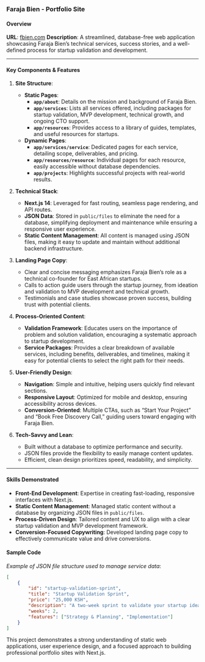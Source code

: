 ### Faraja Bien - Portfolio Site

#### Overview

**URL**: [fbien.com](https://fbien.com/)
**Description**: A streamlined, database-free web application showcasing Faraja Bien’s technical services, success stories, and a well-defined process for startup validation and development.

---

#### Key Components & Features

1. **Site Structure**:

   - **Static Pages**:
     - **`app/about`**: Details on the mission and background of Faraja Bien.
     - **`app/services`**: Lists all services offered, including packages for startup validation, MVP development, technical growth, and ongoing CTO support.
     - **`app/resources`**: Provides access to a library of guides, templates, and useful resources for startups.
   - **Dynamic Pages**:
     - **`app/services/service`**: Dedicated pages for each service, detailing scope, deliverables, and pricing.
     - **`app/resources/resource`**: Individual pages for each resource, easily accessible without database dependencies.
     - **`app/projects`**: Highlights successful projects with real-world results.

2. **Technical Stack**:

   - **Next.js 14**: Leveraged for fast routing, seamless page rendering, and API routes.
   - **JSON Data**: Stored in `public/files` to eliminate the need for a database, simplifying deployment and maintenance while ensuring a responsive user experience.
   - **Static Content Management**: All content is managed using JSON files, making it easy to update and maintain without additional backend infrastructure.

3. **Landing Page Copy**:

   - Clear and concise messaging emphasizes Faraja Bien’s role as a technical co-founder for East African startups.
   - Calls to action guide users through the startup journey, from ideation and validation to MVP development and technical growth.
   - Testimonials and case studies showcase proven success, building trust with potential clients.

4. **Process-Oriented Content**:

   - **Validation Framework**: Educates users on the importance of problem and solution validation, encouraging a systematic approach to startup development.
   - **Service Packages**: Provides a clear breakdown of available services, including benefits, deliverables, and timelines, making it easy for potential clients to select the right path for their needs.

5. **User-Friendly Design**:

   - **Navigation**: Simple and intuitive, helping users quickly find relevant sections.
   - **Responsive Layout**: Optimized for mobile and desktop, ensuring accessibility across devices.
   - **Conversion-Oriented**: Multiple CTAs, such as “Start Your Project” and “Book Free Discovery Call,” guiding users toward engaging with Faraja Bien.

6. **Tech-Savvy and Lean**:
   - Built without a database to optimize performance and security.
   - JSON files provide the flexibility to easily manage content updates.
   - Efficient, clean design prioritizes speed, readability, and simplicity.

---

#### Skills Demonstrated

- **Front-End Development**: Expertise in creating fast-loading, responsive interfaces with Next.js.
- **Static Content Management**: Managed static content without a database by organizing JSON files in `public/files`.
- **Process-Driven Design**: Tailored content and UX to align with a clear startup validation and MVP development framework.
- **Conversion-Focused Copywriting**: Developed landing page copy to effectively communicate value and drive conversions.

#### Sample Code

_Example of JSON file structure used to manage service data_:

```json
[
	{
		"id": "startup-validation-sprint",
		"title": "Startup Validation Sprint",
		"price": "25,000 KSH",
		"description": "A two-week sprint to validate your startup idea...",
		"weeks": 2,
		"features": ["Strategy & Planning", "Implementation"]
	}
]
```

This project demonstrates a strong understanding of static web applications, user experience design, and a focused approach to building professional portfolio sites with Next.js.
